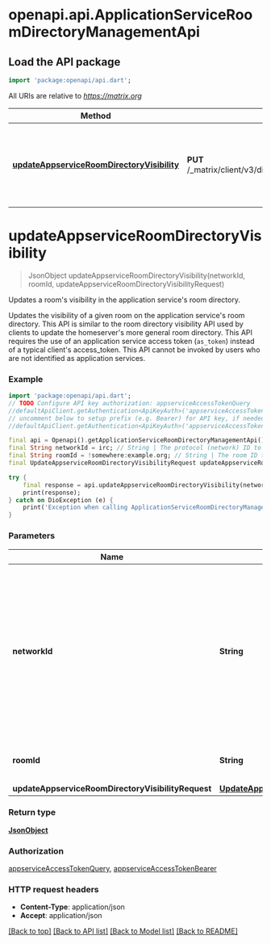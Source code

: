 # openapi.api.ApplicationServiceRoomDirectoryManagementApi

## Load the API package
```dart
import 'package:openapi/api.dart';
```

All URIs are relative to *https://matrix.org*

Method | HTTP request | Description
------------- | ------------- | -------------
[**updateAppserviceRoomDirectoryVisibility**](ApplicationServiceRoomDirectoryManagementApi.md#updateappserviceroomdirectoryvisibility) | **PUT** /_matrix/client/v3/directory/list/appservice/{networkId}/{roomId} | Updates a room&#39;s visibility in the application service&#39;s room directory.


# **updateAppserviceRoomDirectoryVisibility**
> JsonObject updateAppserviceRoomDirectoryVisibility(networkId, roomId, updateAppserviceRoomDirectoryVisibilityRequest)

Updates a room's visibility in the application service's room directory.

Updates the visibility of a given room on the application service's room directory.  This API is similar to the room directory visibility API used by clients to update the homeserver's more general room directory.  This API requires the use of an application service access token (`as_token`) instead of a typical client's access_token. This API cannot be invoked by users who are not identified as application services.

### Example
```dart
import 'package:openapi/api.dart';
// TODO Configure API key authorization: appserviceAccessTokenQuery
//defaultApiClient.getAuthentication<ApiKeyAuth>('appserviceAccessTokenQuery').apiKey = 'YOUR_API_KEY';
// uncomment below to setup prefix (e.g. Bearer) for API key, if needed
//defaultApiClient.getAuthentication<ApiKeyAuth>('appserviceAccessTokenQuery').apiKeyPrefix = 'Bearer';

final api = Openapi().getApplicationServiceRoomDirectoryManagementApi();
final String networkId = irc; // String | The protocol (network) ID to update the room list for. This would have been provided by the application service as being listed as a supported protocol.
final String roomId = !somewhere:example.org; // String | The room ID to add to the directory.
final UpdateAppserviceRoomDirectoryVisibilityRequest updateAppserviceRoomDirectoryVisibilityRequest = ; // UpdateAppserviceRoomDirectoryVisibilityRequest | 

try {
    final response = api.updateAppserviceRoomDirectoryVisibility(networkId, roomId, updateAppserviceRoomDirectoryVisibilityRequest);
    print(response);
} catch on DioException (e) {
    print('Exception when calling ApplicationServiceRoomDirectoryManagementApi->updateAppserviceRoomDirectoryVisibility: $e\n');
}
```

### Parameters

Name | Type | Description  | Notes
------------- | ------------- | ------------- | -------------
 **networkId** | **String**| The protocol (network) ID to update the room list for. This would have been provided by the application service as being listed as a supported protocol. | 
 **roomId** | **String**| The room ID to add to the directory. | 
 **updateAppserviceRoomDirectoryVisibilityRequest** | [**UpdateAppserviceRoomDirectoryVisibilityRequest**](UpdateAppserviceRoomDirectoryVisibilityRequest.md)|  | 

### Return type

[**JsonObject**](JsonObject.md)

### Authorization

[appserviceAccessTokenQuery](../README.md#appserviceAccessTokenQuery), [appserviceAccessTokenBearer](../README.md#appserviceAccessTokenBearer)

### HTTP request headers

 - **Content-Type**: application/json
 - **Accept**: application/json

[[Back to top]](#) [[Back to API list]](../README.md#documentation-for-api-endpoints) [[Back to Model list]](../README.md#documentation-for-models) [[Back to README]](../README.md)

